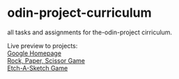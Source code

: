 # odin-project-curriculum
all tasks and assignments for the-odin-project cirriculum.

Live preview to projects:  
[Google Homepage](https://odin-project-curriculum.vercel.app/google-homepage/index.html#)  
[Rock, Paper, Scissor Game](https://odin-project-curriculum.vercel.app/rock-paper-scissors/index.html)  
[Etch-A-Sketch Game](https://odin-project-curriculum-l0o9kjey3-aycanogut.vercel.app/etch-a-sketch/index.html)
